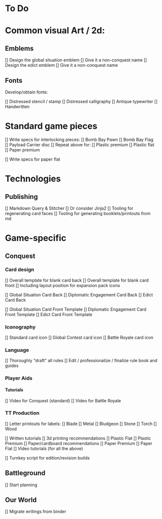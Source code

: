 To Do
=====

# Common visual Art / 2d:

## Emblems 

  [] Design the global situation emblem
    [] Give it a non-conquest name
  [] Design the edict emblem
    [] Give it a non-conquest name

## Fonts

  Develop/obtain fonts:

  [] Distressed stencil / stamp
  [] Distressed calligraphy
  [] Antique typewriter
  [] Handwritten

# Standard game pieces

  [] Write specs for interlocking pieces:
    [] Bomb Bay Pawn
    [] Bomb Bay Flag
    [] Payload Carrier disc
  [] Repeat above for:
    [] Plastic premium
    [] Plastic flat
    [] Paper premium

  [] Write specs for paper flat

# Technologies

## Publishing

  [] Markdown Query & Stitcher
    [] Or consider Jinja2
  [] Tooling for regenerating card faces
  [] Tooling for generating booklets/printouts from md

# Game-specific

## Conquest

### Card design

  [] Overall template for blank card back
  [] Overall template for blank card front
    [] Including layout position for expansion pack icons

  [] Global Situation Card Back
  [] Diplomatic Engagement Card Back
  [] Edict Card Back

  [] Global Situation Card Front Template
  [] Diplomatic Engagement Card Front Template
  [] Edict Card Front Template
  
### Iconography

  [] Standard card icon
  [] Global Contest card icon
  [] Battle Royale card icon

### Language

  [] Thoroughly "draft" all rules
  [] Edit / professionalize / finalize rule book and guides

### Player Aids

#### Tutorials
  [] Video for Conquest (standard)
  [] Video for Battle Royale

### TT Production

  [] Letter printouts for labels:
    [] Blade
    [] Metal
    [] Bludgeon
    [] Stone
    [] Torch
    [] Wood
  
  [] Written tutorials
    [] 3d printing recommendations
      [] Plastic Flat
      [] Plastic Premium
    [] Paper/cardboard recommendations
      [] Paper Premium
      [] Paper Flat
  [] Video tutorials (for all the above)

  [] Turnkey script for edition/revision builds

## Battleground

  [] Start planning

## Our World

  [] Migrate writings from binder
